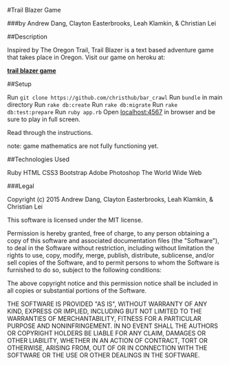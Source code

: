 #Trail Blazer Game

###by Andrew Dang, Clayton Easterbrooks, Leah Klamkin, & Christian Lei

##Description

Inspired by The Oregon Trail, Trail Blazer is a text based adventure game that takes place in Oregon. Visit our game on heroku at:

[**trail blazer game**](http://trail-blazer-game.herokuapp.com)

##Setup

Run `git clone https://github.com/christhub/bar_crawl`
Run `bundle` in main directory
Run `rake db:create`
Run `rake db:migrate`
Run `rake db:test:prepare`
Run `ruby app.rb`
Open [localhost:4567](https://localhost:4567) in browser and be sure to play in full screen.

Read through the instructions.

note: game mathematics are not fully functioning yet.

##Technologies Used

Ruby
HTML
CSS3
Bootstrap
Adobe Photoshop
The World Wide Web

###Legal

Copyright (c) 2015  Andrew Dang, Clayton Easterbrooks, Leah Klamkin, & Christian Lei

This software is licensed under the MIT license.

Permission is hereby granted, free of charge, to any person obtaining a copy
of this software and associated documentation files (the "Software"), to deal
in the Software without restriction, including without limitation the rights
to use, copy, modify, merge, publish, distribute, sublicense, and/or sell
copies of the Software, and to permit persons to whom the Software is
furnished to do so, subject to the following conditions:

The above copyright notice and this permission notice shall be included in
all copies or substantial portions of the Software.

THE SOFTWARE IS PROVIDED "AS IS", WITHOUT WARRANTY OF ANY KIND, EXPRESS OR
IMPLIED, INCLUDING BUT NOT LIMITED TO THE WARRANTIES OF MERCHANTABILITY,
FITNESS FOR A PARTICULAR PURPOSE AND NONINFRINGEMENT. IN NO EVENT SHALL THE
AUTHORS OR COPYRIGHT HOLDERS BE LIABLE FOR ANY CLAIM, DAMAGES OR OTHER
LIABILITY, WHETHER IN AN ACTION OF CONTRACT, TORT OR OTHERWISE, ARISING FROM,
OUT OF OR IN CONNECTION WITH THE SOFTWARE OR THE USE OR OTHER DEALINGS IN
THE SOFTWARE.
